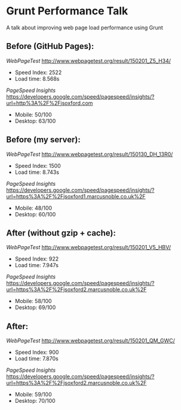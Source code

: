 # Grunt Performance Talk
A talk about improving web page load performance using Grunt

## Before (GitHub Pages):
*WebPageTest*
http://www.webpagetest.org/result/150201_Z5_H34/
* Speed Index: 2522
* Load time: 8.568s

*PageSpeed Insights*
https://developers.google.com/speed/pagespeed/insights/?url=http%3A%2F%2Fjsoxford.com
* Mobile: 50/100
* Desktop: 63/100


## Before (my server):

*WebPageTest*
http://www.webpagetest.org/result/150130_DH_13R0/
* Speed Index: 1500
* Load time: 8.743s

*PageSpeed Insights*
https://developers.google.com/speed/pagespeed/insights/?url=https%3A%2F%2Fjsoxford1.marcusnoble.co.uk%2F
* Mobile: 48/100
* Desktop: 60/100

## After (without gzip + cache):
*WebPageTest*
http://www.webpagetest.org/result/150201_V5_HBV/
* Speed Index: 922
* Load time: 7.947s

*PageSpeed Insights*
https://developers.google.com/speed/pagespeed/insights/?url=https%3A%2F%2Fjsoxford2.marcusnoble.co.uk%2F
* Mobile: 58/100
* Desktop: 69/100

## After:
*WebPageTest*
http://www.webpagetest.org/result/150201_QM_GWC/
* Speed Index: 900
* Load time: 7.870s

*PageSpeed Insights*
https://developers.google.com/speed/pagespeed/insights/?url=https%3A%2F%2Fjsoxford2.marcusnoble.co.uk%2F
* Mobile: 59/100
* Desktop: 70/100
